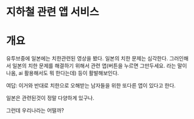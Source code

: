 # 지하철 관련 앱 서비스 

# 개요

유투브중에 일본에는 치한관련된 영상을 봤다. 일본의 치한 문제는 심각한다. 그러인해서 일본의 치한 문제를 해결하기 위해서 관련 앱(버튼을 누르면 그만두세요. 라는 말이 나옴, ai 활용해서도 뭐 한다는데) 등이 활발해보인다.

여답: 이거와 반대로 치한으로 오해받는 남자들을 위한 또다른 앱이 있다고 한다.

일본은 관련된것이 정말 다양하게 있구나.

그런데 우리나라는 어떨까?

